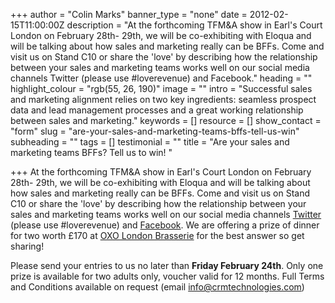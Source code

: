 +++
author = "Colin Marks"
banner_type = "none"
date = 2012-02-15T11:00:00Z
description = "At the forthcoming TFM&A show in Earl's Court London on February 28th- 29th, we will be co-exhibiting with Eloqua and will be talking about how sales and marketing really can be BFFs. Come and visit us on Stand C10 or share the 'love' by describing how the relationship between your sales and marketing teams works well on our social media channels Twitter (please use #loverevenue) and Facebook."
heading = ""
highlight_colour = "rgb(55, 26, 190)"
image = ""
intro = "Successful sales and marketing alignment relies on two key ingredients: seamless prospect data and lead management processes and a great working relationship between sales and marketing."
keywords = []
resource = []
show_contact = "form"
slug = "are-your-sales-and-marketing-teams-bffs-tell-us-win"
subheading = ""
tags = []
testimonial = ""
title = "Are your sales and marketing teams BFFs? Tell us to win! "

+++
At the forthcoming TFM&A show in Earl's Court London on February 28th- 29th, we will be co-exhibiting with Eloqua and will be talking about how sales and marketing really can be BFFs. Come and visit us on Stand C10 or share the 'love' by describing how the relationship between your sales and marketing teams works well on our social media channels [Twitter](https://twitter.com/crmtechnologies) (please use #loverevenue) and [Facebook](https://www.facebook.com/crmtechnologies). We are offering a prize of dinner for two worth £170 at [OXO London Brasserie](http://www.harveynichols.com/restaurant/the-oxo-tower/) for the best answer so get sharing!

Please send your entries to us no later than **Friday February 24th**. Only one prize is available for two adults only, voucher valid for 12 months. Full Terms and Conditions available on request (email [info@crmtechnologies.com](mailto:info@crmtechnologies.com))